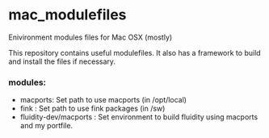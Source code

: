 # mac_modulefiles
Enivironment modules files for Mac OSX (mostly)

This repository contains useful modulefiles. It also has a framework to build and install the files if necessary.

### modules:

* macports: Set path to use macports (in /opt/local)
* fink    : Set path to use fink packages (in /sw)
 * fluidity-dev/macports : Set environment to build fluidity using macports and my portfile.
